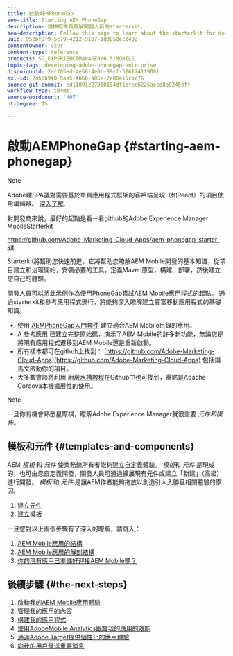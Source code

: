 ```yaml
---
title: 啟動AEMPhoneGap
seo-title: Starting AEM PhoneGap
description: 請按照本頁瞭解開發人員的starterkit。
seo-description: Follow this page to learn about the starterkit for developers.
uuid: 952bf9f9-5c79-4212-91b7-1d3850ec2402
contentOwner: User
content-type: reference
products: SG_EXPERIENCEMANAGER/6.5/MOBILE
topic-tags: developing-adobe-phonegap-enterprise
discoiquuid: 2ecf05ed-4e56-4e0b-89cf-5161741f9001
exl-id: 7d56b9f0-5aa5-4b68-a85e-7e80415cbc76
source-git-commit: ed11891c27910154df1bfec6225aecd8a9245bff
workflow-type: tm+mt
source-wordcount: '407'
ht-degree: 1%

---
```


# 啟動AEMPhoneGap {#starting-aem-phonegap}

>[!NOTE]
>
>Adobe建SPA議對需要基於單頁應用程式框架的客戶端呈現（如React）的項目使用編輯器。 [深入了解](/help/sites-developing/spa-overview.md).

對開發商來說，最好的起點是看一看github的Adobe Experience Manager MobileStarterkit

https://github.com/Adobe-Marketing-Cloud-Apps/aem-phonegap-starter-kit

Starterkit將幫助您快速前進，它將幫助您瞭解AEM Mobile開發的基本知識，從項目建立和治理開始，安裝必要的工具，定義Maven原型，構建、部署，然後建立您自己的體驗。

開發人員可以將此示例作為使用PhoneGap嘗試AEM Mobile應用程式的起點。 通過starterkit和參考應用程式運行，將能夠深入瞭解建立豐富移動應用程式的基礎知識。

* 使用 [AEMPhoneGap入門套件](https://github.com/Adobe-Marketing-Cloud-Apps/aem-phonegap-starter-kit) 建立適合AEM Mobile目錄的應用。
* A [參考應用](https://github.com/Adobe-Marketing-Cloud-Apps/aem-mobile-hybrid-reference) 已建立完整原始碼，演示了AEM Mobile的許多新功能，無論您是將現有應用程式遷移到AEM Mobile還是重新啟動。
* 所有樣本都可在github上找到： [https://github.com/Adobe-Marketing-Cloud-Apps](https://github.com/Adobe-Marketing-Cloud-Apps) 包括讓馬文啟動你的項目。
* 大多數會談將利用 [廚房水槽教程](https://github.com/blefebvre/aem-phonegap-kitchen-sink)在Github中也可找到，重點是Apache Cordova本機擴展性的使用。

>[!NOTE]
>
>一旦你有機會熟悉星際棋，瞭解Adobe Experience Manager就很重要 *元件和模板。*

## 模板和元件 {#templates-and-components}

AEM *模板* 和 *元件* 使業務線所有者能夠建立自定義體驗。 *模板*和 *元件* 是現成的，也可由您自定義開發，開發人員可通過擴展現有元件或建立「新建」（高級）進行開發。 *模板* 和 *元件* 是讓AEM作者能夠拖放以創造引人入勝且相關體驗的原因。

1. [建立元件](/help/sites-developing/components.md)
1. [建立模板](/help/sites-developing/templates.md)

一旦您對以上兩個步驟有了深入的瞭解，請跳入：

1. [AEM Mobile應用的結構](/help/mobile/phonegap-structure-an-app.md)
1. [AEM Mobile應用的解剖結構](/help/mobile/phonegap-apps-arch.md)
1. [你的現有應用已準備好迎接AEM Mobile嗎？](/help/mobile/phonegap-adding-content-to-imported-app.md)

## 後續步驟 {#the-next-steps}

1. [啟動我的AEM Mobile應用體驗](/help/mobile/starting-aem-phonegap-app.md)
1. [管理我的應用的內容](/help/mobile/phonegap-manage-app-content.md)
1. [構建我的應用程式](/help/mobile/building-app-mobile-phonegap.md)
1. [使用AdobeMobile Analytics跟蹤我的應用的效能](/help/mobile/phonegap-intro-to-app-analytics.md)
1. [通過Adobe Target提供個性化的應用體驗](/help/mobile/phonegap-aem-mobile-content-personalization.md)
1. [向我的用戶發送重要消息](/help/mobile/phonegap-push-notifications.md)
